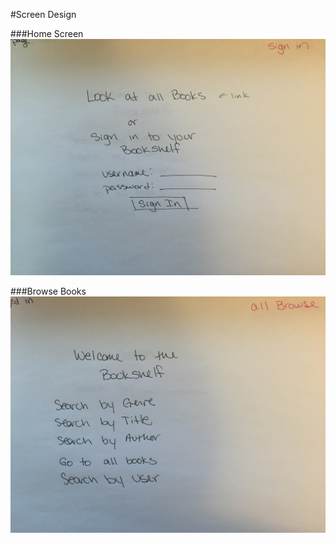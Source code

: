 #Screen Design

###Home Screen
![homeScreen](../images/SignIn.jpg)

###Browse Books
![allBrowse](../images/AllBrowse.jpg)